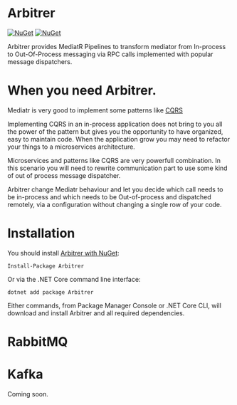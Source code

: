 # Arbitrer
[![NuGet](https://img.shields.io/nuget/dt/arbitrer.svg)](https://www.nuget.org/packages/arbitrer) 
[![NuGet](https://img.shields.io/nuget/vpre/arbitrer.svg)](https://www.nuget.org/packages/arbitrer)


Arbitrer provides MediatR Pipelines to transform mediator from In-process to Out-Of-Process messaging via RPC calls implemented with popular message dispatchers. 

# When you need Arbitrer. 

Mediatr is very good to implement some patterns like [CQRS](https://docs.microsoft.com/en-us/azure/architecture/patterns/cqrs)

Implementing CQRS in an in-process application does not bring to you all the power of the pattern but gives you the opportunity to have organized, easy to maintain code. When the application grow you may need to refactor your things to a microservices architecture.

Microservices and patterns like CQRS are very powerfull combination. In this scenario you will need to rewrite communication part to use some kind of out of process message dispatcher.

Arbitrer change Mediatr behaviour and let you decide which call needs to be in-process and which needs to be Out-of-process and dispatched remotely, via a configuration without changing a single row of your code.


# Installation

You should install [Arbitrer with NuGet](https://www.nuget.org/packages/arbitrer):

    Install-Package Arbitrer
    
Or via the .NET Core command line interface:

    dotnet add package Arbitrer

Either commands, from Package Manager Console or .NET Core CLI, will download and install Arbitrer and all required dependencies.

# RabbitMQ




# Kafka

Coming soon. 
